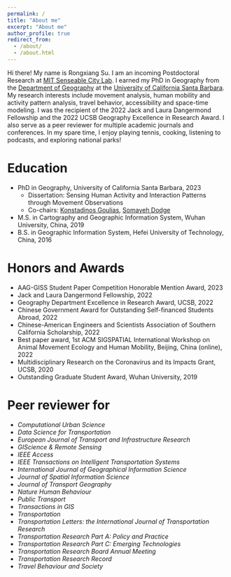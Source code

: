 ```yaml
---
permalink: /
title: "About me"
excerpt: "About me"
author_profile: true
redirect_from: 
  - /about/
  - /about.html
---
```


Hi there! My name is Rongxiang Su. I am an incoming Postdoctoral Research at [MIT Senseable City Lab](https://senseable.mit.edu/). I earned my PhD in Geography from the [Department of Geography](https://www.geog.ucsb.edu/) at the [University of California Santa Barbara](https://www.ucsb.edu/). My research interests include movement analysis, human mobility and activity pattern analysis, travel behavior, accessibility and space-time modeling. I was the recipient of the 2022 Jack and Laura Dangermond Fellowship and the 2022 UCSB Geography Excellence in Research Award. I also serve as a peer reviewer for multiple academic journals and conferences. In my spare time, I enjoy playing tennis, cooking, listening to podcasts, and exploring national parks!

# Education
- PhD in Geography, University of California Santa Barbara, 2023 
  - Dissertation: Sensing Human Activity and Interaction Patterns through Movement Observations 
  - Co-chairs: [Konstadinos Goulias](https://www.geog.ucsb.edu/people/faculty/konstadinos-goulias), [Somayeh Dodge](https://www.geog.ucsb.edu/people/faculty/somayeh-dodge)
- M.S. in Cartography and Geographic Information System, Wuhan University, China, 2019
- B.S. in Geographic Information System, Hefei University of Technology, China, 2016


# Honors and Awards
- AAG-GISS Student Paper Competition Honorable Mention Award, 2023
- Jack and Laura Dangermond Fellowship, 2022
- Geography Department Excellence in Research Award, UCSB, 2022
- Chinese Government Award for Outstanding Self-financed Students Abroad, 2022
- Chinese-American Engineers and Scientists Association of Southern California Scholarship, 2022
- Best paper award, 1st ACM SIGSPATIAL International Workshop on Animal Movement Ecology and Human Mobility, Beijing, China (online), 2022
- Multidisciplinary Research on the Coronavirus and its Impacts Grant, UCSB, 2020
- Outstanding Graduate Student Award, Wuhan University, 2019



# Peer reviewer for 
- <em>Computational Urban Science</em>
- <em>Data Science for Transportation</em>
- <em>European Journal of Transport and Infrastructure Research </em>
- <em>GIScience & Remote Sensing </em>
- <em>IEEE Access</em>
- <em>IEEE Transactions on Intelligent Transportation Systems</em>
- <em>International Journal of Geographical Information Science </em>
- <em>Journal of Spatial Information Science</em>
- <em>Journal of Transport Geography</em>
- <em>Nature Human Behaviour</em>
- <em>Public Transport</em>
- <em>Transactions in GIS</em>
- <em>Transportation</em>
- <em>Transportation Letters: the International Journal of Transportation Research</em>
- <em>Transportation Research Part A: Policy and Practice</em>
- <em>Transportation Research Part C: Emerging Technologies</em>
- <em>Transportation Research Board Annual Meeting</em>
- <em>Transportation Research Record</em>
- <em>Travel Behaviour and Society</em>


